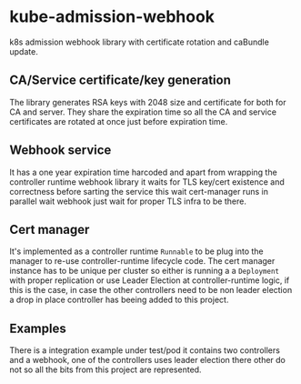 # kube-admission-webhook
k8s admission webhook library with certificate rotation and caBundle update.

## CA/Service certificate/key generation
The library generates RSA keys with 2048 size and certificate for both for CA and server.
They share the expiration time so all the CA and service certificates
are rotated at once just before expiration time.

## Webhook service
It has a one year expiration time harcoded and apart from wrapping the
controller runtime webhook library it waits for TLS key/cert existence and
correctness before sarting the service this wait cert-manager runs in parallel
wait webhook just wait for proper TLS infra to be there.

## Cert manager
It's implemented as a controller runtime `Runnable` to be plug into the manager
to re-use controller-runtime lifecycle code. The cert manager instance
has to be unique per cluster so either is running a a `Deployment` with proper
replication or use Leader Election at controller-runtime logic, if this is the
case, in case the other controllers need to be non leader election a drop in
place controller has beeing added to this project.

## Examples
There is a integration example under test/pod it contains two controllers and
a webhook, one of the controllers uses leader election there other do not so
all the bits from this project are represented.
